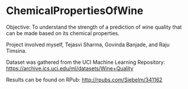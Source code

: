 # ChemicalPropertiesOfWine

Objective: To understand the strength of a prediction of wine quality that can be made based on its chemical properties.

Project involved myself, Tejasvi Sharma, Govinda Banjade, and Raju Timsina.

Dataset was gathered from the UCI Machine Learning Repository:
https://archive.ics.uci.edu/ml/datasets/Wine+Quality

Results can be found on RPub:
http://rpubs.com/Siebelm/341162
